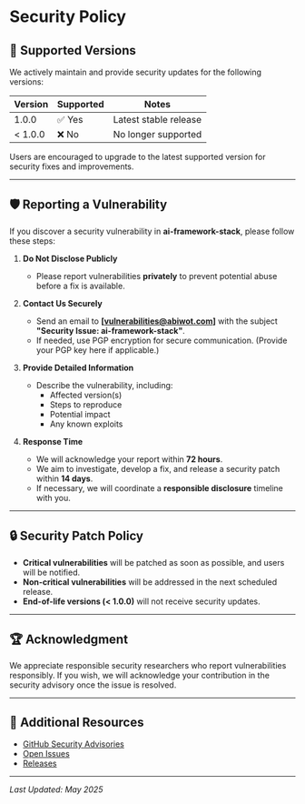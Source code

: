 # Security Policy

## 📌 Supported Versions

We actively maintain and provide security updates for the following versions:

| Version  | Supported | Notes |
|----------|----------|-------|
| 1.0.0    | ✅ Yes   | Latest stable release |
| < 1.0.0  | ❌ No    | No longer supported |

Users are encouraged to upgrade to the latest supported version for security fixes and improvements.

---

## 🛡️ Reporting a Vulnerability

If you discover a security vulnerability in **ai-framework-stack**, please follow these steps:

1. **Do Not Disclose Publicly**  
   - Please report vulnerabilities **privately** to prevent potential abuse before a fix is available.

2. **Contact Us Securely**  
   - Send an email to **[vulnerabilities@abiwot.com]** with the subject **"Security Issue: ai-framework-stack"**.
   - If needed, use PGP encryption for secure communication. (Provide your PGP key here if applicable.)

3. **Provide Detailed Information**  
   - Describe the vulnerability, including:
     - Affected version(s)
     - Steps to reproduce
     - Potential impact
     - Any known exploits

4. **Response Time**  
   - We will acknowledge your report within **72 hours**.
   - We aim to investigate, develop a fix, and release a security patch within **14 days**.
   - If necessary, we will coordinate a **responsible disclosure** timeline with you.

---

## 🔒 Security Patch Policy

- **Critical vulnerabilities** will be patched as soon as possible, and users will be notified.
- **Non-critical vulnerabilities** will be addressed in the next scheduled release.
- **End-of-life versions (< 1.0.0)** will not receive security updates.

---

## 🏆 Acknowledgment

We appreciate responsible security researchers who report vulnerabilities responsibly. If you wish, we will acknowledge your contribution in the security advisory once the issue is resolved.

---

## 🔗 Additional Resources

- [GitHub Security Advisories](https://github.com/abiwot/ai-framework-stack/security/advisories)
- [Open Issues](https://github.com/abiwot/ai-framework-stack/issues)
- [Releases](https://github.com/abiwot/ai-framework-stack/releases)

---

_Last Updated: May 2025_
